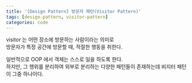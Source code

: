 ```yaml
---
title: '[Design Pattern] 방문자 패턴(Visitor Pattern)'
tags: [design-pattern, visitor-pattern]
categories: code
---
```


visitor 는 어떤 장소에 방문하는 사람이라는 의미로  
방문자가 특정 공간에 방문할 때, 적절한 행동을 취한다.
    
<!--more-->

일반적으로 OOP 에서 객체는 스스로 일을 하도록 한다.  
하지만, 그 행위를 분리하여 외부로 분리하는 다양한 패턴들이 존재하는데 비지터 패턴이 그중 하나이다.  
